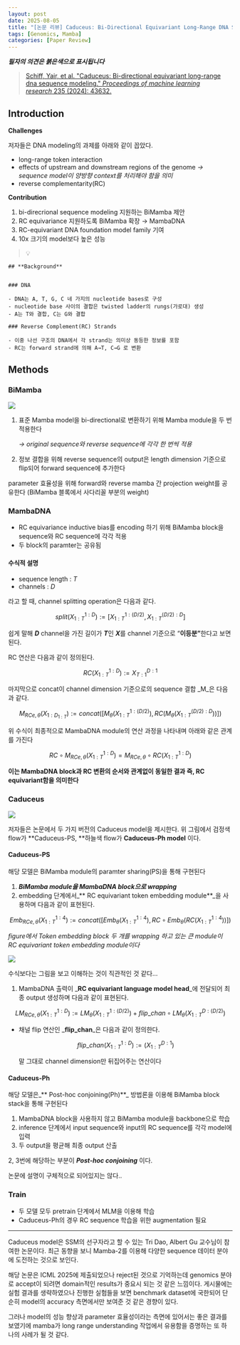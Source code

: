 ```yaml
---
layout: post
date: 2025-08-05
title: "[논문 리뷰] Caduceus: Bi-Directional Equivariant Long-Range DNA Sequence Modeling"
tags: [Genomics, Mamba]
categories: [Paper Review]
---
```


<span class="notion-red">_**필자의 의견은 붉은색으로 표시됩니다**_</span>


> [Schiff, Yair, et al. "Caduceus: Bi-directional equivariant long-range dna sequence modeling." ](https://pmc.ncbi.nlm.nih.gov/articles/PMC12189541/)[_Proceedings of machine learning research_](https://pmc.ncbi.nlm.nih.gov/articles/PMC12189541/)[ 235 (2024): 43632.](https://pmc.ncbi.nlm.nih.gov/articles/PMC12189541/)



## Introduction


**Challenges**


저자들은 DNA modeling의 과제를 아래와 같이 꼽았다.

- long-range token interaction
- effects of upstream and downstream regions of the genome 
_→ sequence model이 양방향 context를 처리해야 함을 의미_
- reverse complementarity(RC)

**Contribution**

1. bi-direcrional sequence modeling 지원하는 BiMamba 제안
1. RC equivariance 지원하도록 BiMamba 확장 → MambaDNA
1. RC-equivariant DNA foundation model family 기여
1. 10x 크기의 model보다 높은 성능

> 💡 


	## **Background**


	### DNA

	- DNA는 A, T, G, C 네 가지의 nucleotide bases로 구성
	- nucleotide base 사이의 결합은 twisted ladder의 rungs(가로대) 생성
	- A는 T와 결합, C는 G와 결합

	### Reverse Complement(RC) Strands

	- 이중 나선 구조의 DNA에서 각 strand는 의미상 동등한 정보를 포함
	- RC는 forward strand에 의해 A→T, C→G 로 변환


## Methods



### BiMamba


![](https://prod-files-secure.s3.us-west-2.amazonaws.com/542b861c-36a8-4051-84e5-8804b6728dba/2c247d59-7815-4980-99f0-8f0d21f445a7/image.png?X-Amz-Algorithm=AWS4-HMAC-SHA256&X-Amz-Content-Sha256=UNSIGNED-PAYLOAD&X-Amz-Credential=ASIAZI2LB466XFDGH6GG%2F20250924%2Fus-west-2%2Fs3%2Faws4_request&X-Amz-Date=20250924T032342Z&X-Amz-Expires=3600&X-Amz-Security-Token=IQoJb3JpZ2luX2VjEMv%2F%2F%2F%2F%2F%2F%2F%2F%2F%2FwEaCXVzLXdlc3QtMiJHMEUCIQDsKyLKDWcYRGh4OYAjSrvdt0oHgyZ3P%2FdoRZXy9RtclgIgO3By7xmhxtAecPZ7mS5uuef0fR1siVEFCqFdz83v1VIq%2FwMIVBAAGgw2Mzc0MjMxODM4MDUiDIpRthGVrJ4oBxHbRyrcA2UesDRUVZ947q2VCgwz2hEBXFDln4JHokp5izn%2BRFFfFldbJfDJLQ4baQ1m%2F600Wy5xXg2yJgC%2Fs3FFDXDhudYtSNIqVb0IIDaLW62al5NFiKfd8%2BSL3%2FknFO1CctW%2FfFoQbx3wVpCFpCkdSyAV4vk7OQ1869iVa8%2BoNY0u2VNikalqc2fd%2Bzt0T5h7%2FpyyYj5pHupuwc2OR2XyjN%2FzhBIU%2BiX5srBv2CZytO7NKKY9ml4q7nPOlTLg4qfjWczbvOxHtpBsfdh9ZBebxRKe1KbSJ%2BhqxsoDbMqpc2XJRiBM90PyPYN80v%2F841tDZV13%2FWa6kwN%2FOIdQo9widxq7S15xmwj4lIocBbxv3M9Irx8PkgiOA%2FWkdrsRXDxAz5Pz%2Brj8o4WMTUIXfUnLUpMNNLGY6dDweIcjd%2F0abkJyC%2FbJFcZR3ocyzL6kRWGjYbXP5Kh5b7m5KeficJbe5E7GHwAtT11vVTwYppBYB4cbWxzuz0u%2Bd5lCyC5db3h%2Fr%2FgZWLyxM6osRqFL16s%2FuWaspM5Ow5AK5UYCxa3tXqMT%2BbPTgeA8SnAvo8E%2BRVurDQo1LscM06m7lBZpVjGTHQMd5mORYQKOSOyFc2sdLSiA2rCU2GB4lfu0lrGQfw2dMK%2BvzcYGOqUB2yHWL8aE8gpkywu%2BmikFkgiSY1uEprOwt0nGHUaEVONFV2ZoctgqFw4%2FX%2FOA0Gbplx1yW1Oj%2FoMu73awBC0aLBVTv1hdcL5rNJzknZ1%2BxTNHWPlBlMtee4bwGA%2BG6Qs6%2BVfm38raaalssNzS5PCDSa%2FAgjnRpeGnJTzgSLxwEP1C09e5aZ8lJ4pBf0bbWqtPkkVTzO7TnHwLK9GfG6PHr8HN7Yh2&X-Amz-Signature=f863562cd384b4aa1e65e22581d9f7d69d271d27472e20d8bb06390c0a65cfbf&X-Amz-SignedHeaders=host&x-amz-checksum-mode=ENABLED&x-id=GetObject)

1. 표준 Mamba model을 bi-directional로 변환하기 위해 Mamba module을 두 번 적용한다

	_→ original sequence와 reverse sequence에 각각 한 번씩 적용_

1. 정보 결합을 위해 reverse sequence의 output은 length dimension 기준으로 flip되어 forward sequence에 추가한다

parameter 효율성을 위해 forward와 reverse mamba 간 projection weight를 공유한다 (BiMamba 블록에서 사다리꼴 부분의 weight)



### MambaDNA

- RC equivariance inductive bias를 encoding 하기 위해 BiMamba block을 sequence와 RC sequence에 각각 적용
- 두 block의 paramter는 공유됨


#### 수식적 설명

- sequence length : _T_
- channels : _D_

라고 할 때,  channel splitting operation은 다음과 같다.


$$
split(X^{1:D}_{1:T}):=[X^{1:(D/2)}_{1:T},X^{(D/2):D}_{1:T}]
$$


<span class="notion-red">쉽게 말해 </span><span class="notion-red">_**D**_</span><span class="notion-red"> channel을 가진 길이가 </span><span class="notion-red">_**T**_</span><span class="notion-red">인 </span><span class="notion-red">_**X**_</span><span class="notion-red">를 channel 기준으로 “</span><span class="notion-red">**이등분”**</span><span class="notion-red">한다고 보면 된다.</span>


RC 연산은 다음과 같이 정의된다.


$$
RC(X^{1:D}_{1:T}):=X^{D:1}_{T:1}
$$


마지막으로 concat이 channel dimension 기준으로의 sequence 결합 _M_은 다음과 같다.


$$
M_{RCe,\theta}(X_{1:D_{1:T}}):=concat([M_{\theta}(X^{1:(D/2)}_{1:T}),RC(M_{\theta}(X^{(D/2):D}_{1:T}))])
$$


위 수식이 최종적으로 MambaDNA module의 연산 과정을 나타내며 아래와 같은 관계를 가진다


$$
RC\circ M_{RCe,\theta}(X^{1:D}_{1:T}) = M_{RCe,\theta} \circ RC(X^{1:D}_{1:T})
$$


**이는 MambaDNA block과 RC 변환의 순서와 관계없이 동일한 결과 즉, RC equivariant함을 의미한다**



### Caduceus


![](https://prod-files-secure.s3.us-west-2.amazonaws.com/542b861c-36a8-4051-84e5-8804b6728dba/f94a60d7-8145-473b-aef9-7c68d3ec604a/image.png?X-Amz-Algorithm=AWS4-HMAC-SHA256&X-Amz-Content-Sha256=UNSIGNED-PAYLOAD&X-Amz-Credential=ASIAZI2LB466XFDGH6GG%2F20250924%2Fus-west-2%2Fs3%2Faws4_request&X-Amz-Date=20250924T032343Z&X-Amz-Expires=3600&X-Amz-Security-Token=IQoJb3JpZ2luX2VjEMv%2F%2F%2F%2F%2F%2F%2F%2F%2F%2FwEaCXVzLXdlc3QtMiJHMEUCIQDsKyLKDWcYRGh4OYAjSrvdt0oHgyZ3P%2FdoRZXy9RtclgIgO3By7xmhxtAecPZ7mS5uuef0fR1siVEFCqFdz83v1VIq%2FwMIVBAAGgw2Mzc0MjMxODM4MDUiDIpRthGVrJ4oBxHbRyrcA2UesDRUVZ947q2VCgwz2hEBXFDln4JHokp5izn%2BRFFfFldbJfDJLQ4baQ1m%2F600Wy5xXg2yJgC%2Fs3FFDXDhudYtSNIqVb0IIDaLW62al5NFiKfd8%2BSL3%2FknFO1CctW%2FfFoQbx3wVpCFpCkdSyAV4vk7OQ1869iVa8%2BoNY0u2VNikalqc2fd%2Bzt0T5h7%2FpyyYj5pHupuwc2OR2XyjN%2FzhBIU%2BiX5srBv2CZytO7NKKY9ml4q7nPOlTLg4qfjWczbvOxHtpBsfdh9ZBebxRKe1KbSJ%2BhqxsoDbMqpc2XJRiBM90PyPYN80v%2F841tDZV13%2FWa6kwN%2FOIdQo9widxq7S15xmwj4lIocBbxv3M9Irx8PkgiOA%2FWkdrsRXDxAz5Pz%2Brj8o4WMTUIXfUnLUpMNNLGY6dDweIcjd%2F0abkJyC%2FbJFcZR3ocyzL6kRWGjYbXP5Kh5b7m5KeficJbe5E7GHwAtT11vVTwYppBYB4cbWxzuz0u%2Bd5lCyC5db3h%2Fr%2FgZWLyxM6osRqFL16s%2FuWaspM5Ow5AK5UYCxa3tXqMT%2BbPTgeA8SnAvo8E%2BRVurDQo1LscM06m7lBZpVjGTHQMd5mORYQKOSOyFc2sdLSiA2rCU2GB4lfu0lrGQfw2dMK%2BvzcYGOqUB2yHWL8aE8gpkywu%2BmikFkgiSY1uEprOwt0nGHUaEVONFV2ZoctgqFw4%2FX%2FOA0Gbplx1yW1Oj%2FoMu73awBC0aLBVTv1hdcL5rNJzknZ1%2BxTNHWPlBlMtee4bwGA%2BG6Qs6%2BVfm38raaalssNzS5PCDSa%2FAgjnRpeGnJTzgSLxwEP1C09e5aZ8lJ4pBf0bbWqtPkkVTzO7TnHwLK9GfG6PHr8HN7Yh2&X-Amz-Signature=3781b698580a2c98a80f16d076cf45f4dcc6af8439aed706b354b43585257428&X-Amz-SignedHeaders=host&x-amz-checksum-mode=ENABLED&x-id=GetObject)


저자들은 논문에서 두 가지 버전의 Caduceus model을 제시한다. 위 그림에서 검정색 flow가 **Caduceus-PS, **하늘색 flow가 **Caduceus-Ph model** 이다.



#### Caduceus-PS


해당 모델은 BiMamba module의 paramter sharing(PS)을 통해 구현된다

1. _**BiMamba module을 MambaDNA block으로 wrapping**_
1. embedding 단계에서_** RC equivariant token embedding module**_을 사용하며 다음과 같이 표현된다.

$$
Emb_{RCe,\theta}(X^{1:4}_{1:T}):=concat([Emb_{\theta}(X^{1:4}_{1:T}),RC \circ Emb_{\theta}(RC(X^{1:4}_{1:T}))])
$$


_figure에서 Token embedding block 두 개를 wrapping 하고 있는 큰 module이 RC equivariant token embedding module이다_


![](https://prod-files-secure.s3.us-west-2.amazonaws.com/542b861c-36a8-4051-84e5-8804b6728dba/b175e4da-71eb-4e91-8c23-a06dabe673c9/image.png?X-Amz-Algorithm=AWS4-HMAC-SHA256&X-Amz-Content-Sha256=UNSIGNED-PAYLOAD&X-Amz-Credential=ASIAZI2LB466XFDGH6GG%2F20250924%2Fus-west-2%2Fs3%2Faws4_request&X-Amz-Date=20250924T032343Z&X-Amz-Expires=3600&X-Amz-Security-Token=IQoJb3JpZ2luX2VjEMv%2F%2F%2F%2F%2F%2F%2F%2F%2F%2FwEaCXVzLXdlc3QtMiJHMEUCIQDsKyLKDWcYRGh4OYAjSrvdt0oHgyZ3P%2FdoRZXy9RtclgIgO3By7xmhxtAecPZ7mS5uuef0fR1siVEFCqFdz83v1VIq%2FwMIVBAAGgw2Mzc0MjMxODM4MDUiDIpRthGVrJ4oBxHbRyrcA2UesDRUVZ947q2VCgwz2hEBXFDln4JHokp5izn%2BRFFfFldbJfDJLQ4baQ1m%2F600Wy5xXg2yJgC%2Fs3FFDXDhudYtSNIqVb0IIDaLW62al5NFiKfd8%2BSL3%2FknFO1CctW%2FfFoQbx3wVpCFpCkdSyAV4vk7OQ1869iVa8%2BoNY0u2VNikalqc2fd%2Bzt0T5h7%2FpyyYj5pHupuwc2OR2XyjN%2FzhBIU%2BiX5srBv2CZytO7NKKY9ml4q7nPOlTLg4qfjWczbvOxHtpBsfdh9ZBebxRKe1KbSJ%2BhqxsoDbMqpc2XJRiBM90PyPYN80v%2F841tDZV13%2FWa6kwN%2FOIdQo9widxq7S15xmwj4lIocBbxv3M9Irx8PkgiOA%2FWkdrsRXDxAz5Pz%2Brj8o4WMTUIXfUnLUpMNNLGY6dDweIcjd%2F0abkJyC%2FbJFcZR3ocyzL6kRWGjYbXP5Kh5b7m5KeficJbe5E7GHwAtT11vVTwYppBYB4cbWxzuz0u%2Bd5lCyC5db3h%2Fr%2FgZWLyxM6osRqFL16s%2FuWaspM5Ow5AK5UYCxa3tXqMT%2BbPTgeA8SnAvo8E%2BRVurDQo1LscM06m7lBZpVjGTHQMd5mORYQKOSOyFc2sdLSiA2rCU2GB4lfu0lrGQfw2dMK%2BvzcYGOqUB2yHWL8aE8gpkywu%2BmikFkgiSY1uEprOwt0nGHUaEVONFV2ZoctgqFw4%2FX%2FOA0Gbplx1yW1Oj%2FoMu73awBC0aLBVTv1hdcL5rNJzknZ1%2BxTNHWPlBlMtee4bwGA%2BG6Qs6%2BVfm38raaalssNzS5PCDSa%2FAgjnRpeGnJTzgSLxwEP1C09e5aZ8lJ4pBf0bbWqtPkkVTzO7TnHwLK9GfG6PHr8HN7Yh2&X-Amz-Signature=4f86e833b0c75242a566f9ea5f98c4b64bacdfbca70fb70fbb854a0eeeb23b0c&X-Amz-SignedHeaders=host&x-amz-checksum-mode=ENABLED&x-id=GetObject)


<span class="notion-red">수식보다는 그림을 보고 이해하는 것이 직관적인 것 같다…</span>

1. MambaDNA 출력이 _**RC equivariant language model head**_에 전달되어 최종 output 생성하며 다음과 같이 표현된다.

$$
LM_{RCe,\theta}(X^{1:D}_{1:T}):= LM_{\theta}(X^{1:(D/2)}_{1:T})+flip\_chan\circ LM_{\theta}(X^{D:(D/2)}_{1:T})
$$

- 채널 flip 연산인 _**flip\_chan**_은 다음과 같이 정의한다.

	$$
	flip\_chan(X^{1:D}_{1:T}):=(X^{D:1}_{1:T})
	$$


	말 그대로 channel dimension만 뒤집어주는 연산이다



#### Caduceus-Ph


해당 모델은_** Post-hoc conjoining(Ph)**_ 방법론을 이용해 BiMamba block stack을 통해 구현된다

1. MambaDNA block을 사용하지 않고 BiMamba module을 backbone으로 학습
1. inference 단계에서 input sequence와 input의 RC sequence를 각각 model에 입력
1. 두 output을 평균해 최종 output 산출

2, 3번에 해당하는 부분이 _**Post-hoc conjoining**_ 이다.


<span class="notion-red">논문에 설명이 구체적으로 되어있지는 않다..</span>



### Train

- 두 모델 모두 pretrain 단계에서 MLM을 이용해 학습
- Caduceus-Ph의 경우 RC sequence 학습을 위한 augmentation 필요

---


<span class="notion-red">Caduceus model은 SSM의 선구자라고 할 수 있는 Tri Dao, Albert Gu 교수님이 참여한 논문이다. 최근 동향을 보니 Mamba-2를 이용해 다양한 sequence 데이터 분야에 도전하는 것으로 보인다.</span>


<span class="notion-red">해당 논문은 ICML 2025에 제출되었으나 reject된 것으로 기억하는데 genomics 분야로 accept이 되려면 domain적인 results가 중요시 되는 것 같은 느낌이다. 게시물에는 실험 결과를 생략하였으나 진행한 실험들을 보면 benchmark dataset에 국한되어 단순히 model의 accuracy 측면에서만 보여준 것 같은 경향이 있다.</span>


<span class="notion-red">그러나 model의 성능 향상과 parameter 효율성이라는 측면에 있어서는 좋은 결과를 보였기에 mamba가 long range understanding 작업에서 유용함을 증명하는 또 하나의 사례가 될 것 같다.</span>

